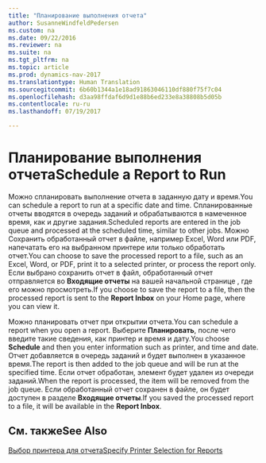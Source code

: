 ```yaml
---
title: "Планирование выполнения отчета"
author: SusanneWindfeldPedersen
ms.custom: na
ms.date: 09/22/2016
ms.reviewer: na
ms.suite: na
ms.tgt_pltfrm: na
ms.topic: article
ms.prod: dynamics-nav-2017
ms.translationtype: Human Translation
ms.sourcegitcommit: 6b60b1344a1e18ad91863046110df880f75f7c04
ms.openlocfilehash: d3aa98ffdaf6d9d1e88b6ed233e8a38808b5d05b
ms.contentlocale: ru-ru
ms.lasthandoff: 07/19/2017

---
```

    
# <a name="schedule-a-report-to-run"></a><span data-ttu-id="46707-102">Планирование выполнения отчета</span><span class="sxs-lookup"><span data-stu-id="46707-102">Schedule a Report to Run</span></span>
<span data-ttu-id="46707-103">Можно спланировать выполнение отчета в заданную дату и время.</span><span class="sxs-lookup"><span data-stu-id="46707-103">You can schedule a report to run at a specific date and time.</span></span> <span data-ttu-id="46707-104">Спланированные отчеты вводятся в очередь заданий и обрабатываются в намеченное время, как и другие задания.</span><span class="sxs-lookup"><span data-stu-id="46707-104">Scheduled reports are entered in the job queue and processed at the scheduled time, similar to other jobs.</span></span> <span data-ttu-id="46707-105">Можно Сохранить обработанный отчет в файле, например Excel, Word или PDF, напечатать его на выбранном принтере или только обработать отчет.</span><span class="sxs-lookup"><span data-stu-id="46707-105">You can choose to save the processed report to a file, such as an Excel, Word, or PDF, print it to a selected printer, or process the report only.</span></span> <span data-ttu-id="46707-106">Если выбрано сохранить отчет в файл, обработанный отчет отправляется во **Входящие отчеты** на вашей начальной странице , где его можно просмотреть.</span><span class="sxs-lookup"><span data-stu-id="46707-106">If you choose to save the report to a file, then the processed report is sent to the **Report Inbox** on your Home page, where you can view it.</span></span> 

<span data-ttu-id="46707-107">Можно планировать отчет при открытии отчета.</span><span class="sxs-lookup"><span data-stu-id="46707-107">You can schedule a report when you open a report.</span></span> <span data-ttu-id="46707-108">Выберите **Планировать**, после чего введите такие сведения, как принтер и время и дату.</span><span class="sxs-lookup"><span data-stu-id="46707-108">You choose **Schedule** and then you enter information such as printer, and time and date.</span></span> <span data-ttu-id="46707-109">Отчет добавляется в очередь заданий и будет выполнен в указанное время.</span><span class="sxs-lookup"><span data-stu-id="46707-109">The report is then added to the job queue and will be run at the specified time.</span></span> <span data-ttu-id="46707-110">Если отчет обработан, элемент будет удален из очереди заданий.</span><span class="sxs-lookup"><span data-stu-id="46707-110">When the report is processed, the item will be removed from the job queue.</span></span> <span data-ttu-id="46707-111">Если обработанный отчет сохранен в файле, он будет доступен в разделе **Входящие отчеты**.</span><span class="sxs-lookup"><span data-stu-id="46707-111">If you saved the processed report to a file, it will be available in the **Report Inbox**.</span></span>

## <a name="see-also"></a><span data-ttu-id="46707-112">См. также</span><span class="sxs-lookup"><span data-stu-id="46707-112">See Also</span></span>
[<span data-ttu-id="46707-113">Выбор принтера для отчета</span><span class="sxs-lookup"><span data-stu-id="46707-113">Specify Printer Selection for Reports</span></span>](ui-specify-printer-selection-reports.md) 

 


